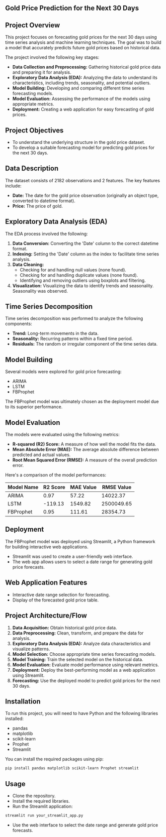 ## Gold Price Prediction for the Next 30 Days

## Project Overview

This project focuses on forecasting gold prices for the next 30 days using time series analysis and machine learning techniques. The goal was to build a model that accurately predicts future gold prices based on historical data. 

The project involved the following key stages:

* **Data Collection and Preprocessing:** Gathering historical gold price data and preparing it for analysis.
* **Exploratory Data Analysis (EDA):** Analyzing the data to understand its characteristics, including trends, seasonality, and potential outliers.
* **Model Building:** Developing and comparing different time series forecasting models.
* **Model Evaluation:** Assessing the performance of the models using appropriate metrics.
* **Deployment:** Creating a web application for easy forecasting of gold prices.

## Project Objectives

* To understand the underlying structure in the gold price dataset.
* To develop a suitable forecasting model for predicting gold prices for the next 30 days. 

## Data Description

The dataset consists of 2182 observations and 2 features. The key features include:

* **Date:** The date for the gold price observation (originally an object type, converted to datetime format). 
* **Price:** The price of gold.
  
## Exploratory Data Analysis (EDA)

The EDA process involved the following:

1.  **Data Conversion:** Converting the 'Date' column to the correct datetime format. 
2.  **Indexing:** Setting the 'Date' column as the index to facilitate time series analysis. 
3.  **Data Cleaning:**
    * Checking for and handling null values (none found). 
    * Checking for and handling duplicate values (none found). 
    * Identifying and removing outliers using boxplots and filtering. 
4.  **Visualization:** Visualizing the data to identify trends and seasonality.  Seasonality was observed.

## Time Series Decomposition

Time series decomposition was performed to analyze the following components:

* **Trend:** Long-term movements in the data. 
* **Seasonality:** Recurring patterns within a fixed time period. 
* **Residuals:** The random or irregular component of the time series data. 

## Model Building

Several models were explored for gold price forecasting:

* ARIMA
* LSTM
* FBProphet

The FBProphet model was ultimately chosen as the deployment model due to its superior performance. 

## Model Evaluation

The models were evaluated using the following metrics:

* **R-squared (R2) Score:** A measure of how well the model fits the data.
* **Mean Absolute Error (MAE):** The average absolute difference between predicted and actual values.
* **Root Mean Squared Error (RMSE):** A measure of the overall prediction error.

Here's a comparison of the model performances:

| Model Name | R2 Score | MAE Value | RMSE Value |
| ---------- | -------- | --------- | ---------- |
| ARIMA      | 0.97     | 57.22     | 14022.37   |
| LSTM       | -119.13  | 1549.82   | 2500049.65 |
| FBProphet  | 0.95     | 111.61    | 28354.73   | 

## Deployment

The FBProphet model was deployed using Streamlit, a Python framework for building interactive web applications. 

* Streamlit was used to create a user-friendly web interface. 
* The web app allows users to select a date range for generating gold price forecasts. 

## Web Application Features

* Interactive date range selection for forecasting.
* Display of the forecasted gold price table.
 
## Project Architecture/Flow

1.  **Data Acquisition:** Obtain historical gold price data.
2.  **Data Preprocessing:** Clean, transform, and prepare the data for analysis.
3.  **Exploratory Data Analysis (EDA):** Analyze data characteristics and visualize patterns.
4.  **Model Selection:** Choose appropriate time series forecasting models.
5.  **Model Training:** Train the selected model on the historical data.
6.  **Model Evaluation:** Evaluate model performance using relevant metrics.
7.  **Deployment:** Deploy the best-performing model as a web application using Streamlit.
8.  **Forecasting:** Use the deployed model to predict gold prices for the next 30 days. 

## Installation

To run this project, you will need to have Python and the following libraries installed:

* pandas
* matplotlib
* scikit-learn
* Prophet
* Streamlit

You can install the required packages using pip:
```bash
pip install pandas matplotlib scikit-learn Prophet streamlit
```


## Usage
* Clone the repository.
* Install the required libraries.
* Run the Streamlit application:

```bash
streamlit run your_streamlit_app.py
```
* Use the web interface to select the date range and generate gold price forecasts.






